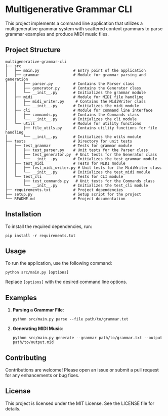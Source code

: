 # Multigenerative Grammar CLI

This project implements a command line application that utilizes a multigenerative grammar system with scattered context grammars to parse grammar examples and produce MIDI music files.

## Project Structure

```
multigenerative-grammar-cli
├── src
│   ├── main.py               # Entry point of the application
│   ├── grammar               # Module for grammar parsing and generation
│   │   ├── parser.py         # Contains the Parser class
│   │   ├── generator.py      # Contains the Generator class
│   │   └── __init__.py       # Initializes the grammar module
│   ├── midi                  # Module for MIDI file handling
│   │   ├── midi_writer.py     # Contains the MidiWriter class
│   │   └── __init__.py       # Initializes the midi module
│   ├── cli                   # Module for command line interface
│   │   ├── commands.py       # Contains the Commands class
│   │   └── __init__.py       # Initializes the cli module
│   └── utils                 # Module for utility functions
│       ├── file_utils.py     # Contains utility functions for file handling
│       └── __init__.py       # Initializes the utils module
├── tests                     # Directory for unit tests
│   ├── test_grammar          # Tests for grammar module
│   │   ├── test_parser.py    # Unit tests for the Parser class
│   │   ├── test_generator.py  # Unit tests for the Generator class
│   │   └── __init__.py       # Initializes the test_grammar module
│   ├── test_midi             # Tests for MIDI module
│   │   ├── test_midi_writer.py # Unit tests for the MidiWriter class
│   │   └── __init__.py       # Initializes the test_midi module
│   └── test_cli              # Tests for CLI module
│       ├── test_commands.py   # Unit tests for the Commands class
│       └── __init__.py       # Initializes the test_cli module
├── requirements.txt          # Project dependencies
├── setup.py                  # Setup script for the project
└── README.md                 # Project documentation
```

## Installation

To install the required dependencies, run:

```
pip install -r requirements.txt
```

## Usage

To run the application, use the following command:

```
python src/main.py [options]
```

Replace `[options]` with the desired command line options.

## Examples

1. **Parsing a Grammar File**: 
   ```
   python src/main.py parse --file path/to/grammar.txt
   ```

2. **Generating MIDI Music**:
   ```
   python src/main.py generate --grammar path/to/grammar.txt --output path/to/output.mid
   ```

## Contributing

Contributions are welcome! Please open an issue or submit a pull request for any enhancements or bug fixes.

## License

This project is licensed under the MIT License. See the LICENSE file for details.